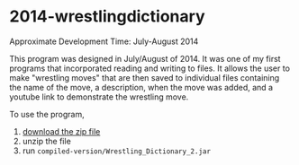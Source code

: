 # 2014-wrestlingdictionary

Approximate Development Time: July-August 2014

This program was designed in July/August of 2014. It was one of my first programs that incorporated reading and writing to files.
It allows the user to make "wrestling moves" that are then saved to individual files containing the name of the move, a description, 
when the move was added, and a youtube link to demonstrate the wrestling move.

To use the program, 
1. [download the zip file](https://github.com/LaL872k/2014-wrestlingdictionary/archive/master.zip)
2. unzip the file
3. run `compiled-version/Wrestling_Dictionary_2.jar`
